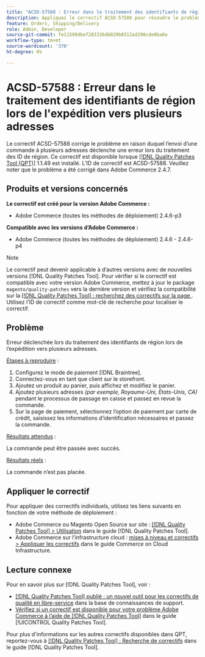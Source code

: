 ```yaml
---
title: "ACSD-57588 : Erreur dans le traitement des identifiants de région lors de l’expédition vers plusieurs adresses"
description: Appliquez le correctif ACSD-57588 pour résoudre le problème Adobe Commerce en raison duquel l’envoi d’une commande à plusieurs adresses déclenche une erreur lors du traitement des identifiants de région.
feature: Orders, Shipping/Delivery
role: Admin, Developer
source-git-commit: fe11599dbef283326db029b0312ad290cde0ba0a
workflow-type: tm+mt
source-wordcount: '370'
ht-degree: 0%

---
```


# ACSD-57588 : Erreur dans le traitement des identifiants de région lors de l&#39;expédition vers plusieurs adresses

Le correctif ACSD-57588 corrige le problème en raison duquel l’envoi d’une commande à plusieurs adresses déclenche une erreur lors du traitement des ID de région. Ce correctif est disponible lorsque [[!DNL Quality Patches Tool (QPT)]](https://experienceleague.adobe.com/fr/docs/commerce-knowledge-base/kb/announcements/commerce-announcements/magento-quality-patches-released-new-tool-to-self-serve-quality-patches) 1.1.49 est installé. L’ID de correctif est ACSD-57588. Veuillez noter que le problème a été corrigé dans Adobe Commerce 2.4.7.

## Produits et versions concernés

**Le correctif est créé pour la version Adobe Commerce :**

* Adobe Commerce (toutes les méthodes de déploiement) 2.4.6-p3

**Compatible avec les versions d’Adobe Commerce :**

* Adobe Commerce (toutes les méthodes de déploiement) 2.4.6 - 2.4.6-p4

>[!NOTE]
>
>Le correctif peut devenir applicable à d’autres versions avec de nouvelles versions [!DNL Quality Patches Tool]. Pour vérifier si le correctif est compatible avec votre version Adobe Commerce, mettez à jour le package `magento/quality-patches` vers la dernière version et vérifiez la compatibilité sur la [[!DNL Quality Patches Tool] : recherchez des correctifs sur la page ](https://experienceleague.adobe.com/tools/commerce-quality-patches/index.html?lang=fr). Utilisez l’ID de correctif comme mot-clé de recherche pour localiser le correctif.

## Problème

Erreur déclenchée lors du traitement des identifiants de région lors de l’expédition vers plusieurs adresses.

<u>Étapes à reproduire</u> :

1. Configurez le mode de paiement [!DNL Braintree].
1. Connectez-vous en tant que client sur le storefront.
1. Ajoutez un produit au panier, puis affichez et modifiez le panier.
1. Ajoutez plusieurs adresses *(par exemple, Royaume-Uni, États-Unis, CA)* pendant le processus de passage en caisse et passez en revue la commande.
1. Sur la page de paiement, sélectionnez l’option de paiement par carte de crédit, saisissez les informations d’identification nécessaires et passez la commande.

<u>Résultats attendus</u> :

La commande peut être passée avec succès.

<u>Résultats réels</u> :

La commande n’est pas placée.

## Appliquer le correctif

Pour appliquer des correctifs individuels, utilisez les liens suivants en fonction de votre méthode de déploiement :

* Adobe Commerce ou Magento Open Source sur site : [[!DNL Quality Patches Tool] > Utilisation](/help/tools/quality-patches-tool/usage.md) dans le guide [!DNL Quality Patches Tool].
* Adobe Commerce sur l’infrastructure cloud : [mises à niveau et correctifs > Appliquer les correctifs](https://experienceleague.adobe.com/docs/commerce-cloud-service/user-guide/develop/upgrade/apply-patches.html?lang=fr) dans le guide Commerce on Cloud Infrastructure.

## Lecture connexe

Pour en savoir plus sur [!DNL Quality Patches Tool], voir :

* [[!DNL Quality Patches Tool] publié : un nouvel outil pour les correctifs de qualité en libre-service](https://experienceleague.adobe.com/fr/docs/commerce-knowledge-base/kb/announcements/commerce-announcements/magento-quality-patches-released-new-tool-to-self-serve-quality-patches) dans la base de connaissances de support.
* [Vérifiez si un correctif est disponible pour votre problème Adobe Commerce à l’aide de  [!DNL Quality Patches Tool]](/help/tools/quality-patches-tool/patches-available-in-qpt/check-patch-for-magento-issue-with-magento-quality-patches.md) dans le guide [!UICONTROL Quality Patches Tool].


Pour plus d&#39;informations sur les autres correctifs disponibles dans QPT, reportez-vous à [[!DNL Quality Patches Tool] : Recherche de correctifs](https://experienceleague.adobe.com/tools/commerce-quality-patches/index.html?lang=fr) dans le guide [!DNL Quality Patches Tool].
